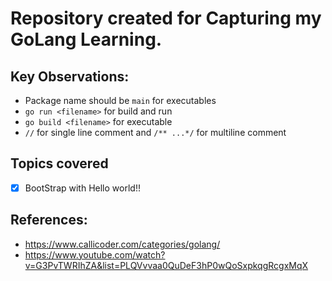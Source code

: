 # Repository created for Capturing my GoLang Learning.

## Key Observations:
* Package name should be `main` for executables
* `go run <filename>` for build and run
* `go build <filename>` for executable
* `//` for single line comment and `/** ...*/` for multiline comment


## Topics covered
 - [x] BootStrap with Hello world!!
 
 
## References:

* https://www.callicoder.com/categories/golang/
* https://www.youtube.com/watch?v=G3PvTWRIhZA&list=PLQVvvaa0QuDeF3hP0wQoSxpkqgRcgxMqX
